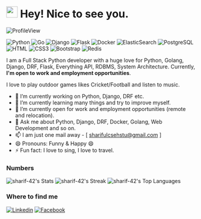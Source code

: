 <h1><img src="https://emojis.slackmojis.com/emojis/images/1531849430/4246/blob-sunglasses.gif?1531849430" width="30"/> Hey! Nice to see you.</h1>

![ProfileView](https://komarev.com/ghpvc/?username=sharif-42&label=PROFILE+VIEWS)

![Python](https://img.shields.io/badge/Python-3776AB?style=flat-square&logo=python&logoColor=white)
![Go](https://img.shields.io/badge/Go-00ADD8?style=flat-square&logo=go&logoColor=white)
![Django](https://img.shields.io/badge/Django-092E20?style=flat-square&logo=django&logoColor=white)
![Flask](https://img.shields.io/badge/Flask-000000?style=flat-square&logo=flask&logoColor=white)
![Docker](https://img.shields.io/badge/docker-%230db7ed.svg?style=flat-square&logo=html5&logoColor=white)
![ElasticSearch](https://img.shields.io/badge/-ElasticSearch-005571?style=flat-square&logo=html5&logoColor=white)
![PostgreSQL](https://img.shields.io/badge/PostgreSQL-316192?style=style=flat-square&logo=postgresql&logoColor=white)
![HTML](https://img.shields.io/badge/HTML5-E34F26?style=flat-square&logo=html5&logoColor=white)
![CSS3](https://img.shields.io/badge/CSS3-1572B6?style=flat-square&logo=css3&logoColor=white)
![Bootstrap](https://img.shields.io/badge/Bootstrap-563D7C?style=flat-square&logo=bootstrap&logoColor=white)
![Redis](https://img.shields.io/badge/redis-%23DD0031.svg?&style=flat-square&logo=redis&logoColor=white)

I am a Full Stack Python developer with a huge love for Python, Golang, Django, DRF, Flask, Everything API, RDBMS, System Architecture. Currently, **I'm open to work and employment opportunities**.

I love to play outdoor games likes Cricket/Football and listen to music.


- 🔭 I’m currently working on Python, Django, DRF etc.
- 🌱 I’m currently learning many things and try to improve myself.
- 👯 I’m currently open for work and employment opportunities (remote and relocation).
- 💬 Ask me about Python, Django, DRF, Docker, Golang, Web Development and so on.
- 📫 I am just one mail away - [ sharifulcsehstu@gmail.com ]
- 😄 Pronouns: Funny & Happy 😄
- ⚡ Fun fact: I love to sing, I love to travel.

### Numbers

![sharif-42's Stats](https://github-readme-stats.vercel.app/api?username=sharif-42&theme=darcula&show_icons=true&hide_border=true&count_private=true)
![sharif-42's Streak](https://github-readme-streak-stats.herokuapp.com/?user=sharif-42&theme=darcula&hide_border=true)
![sharif-42's Top Languages](https://github-readme-stats.vercel.app/api/top-langs/?username=sharif-42&theme=darcula&show_icons=true&hide_border=true&layout=compact)

### Where to find me
[![Linkedin](https://img.shields.io/badge/LinkedIn-0077B5?style=flat-square&logo=linkedin&logoColor=white)](https://www.linkedin.com/in/md-shariful-islam-23a168175/)
[![Facebook](https://img.shields.io/badge/Facebook-1877F2?style=flat-square&logo=facebook&logoColor=white)](https://www.facebook.com/sharif042.csehstu/)
